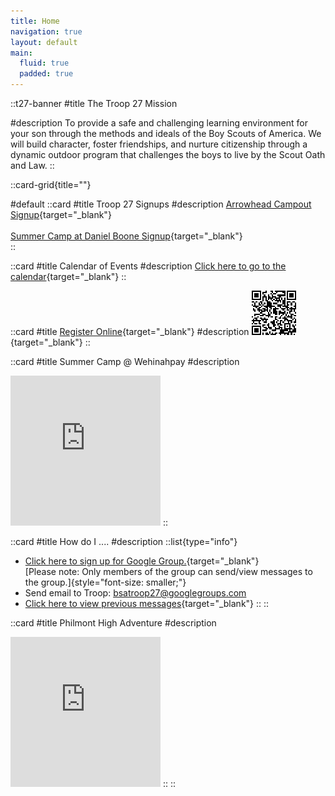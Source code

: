 ```yaml
---
title: Home
navigation: true
layout: default
main:
  fluid: true
  padded: true
---
```



::t27-banner
#title
The Troop 27 Mission

#description
To provide a safe and challenging learning environment for your son through the methods and ideals of the Boy Scouts of America. We will build character, foster friendships, and nurture citizenship through a dynamic outdoor program that challenges the boys to live by the Scout Oath and Law.
::


::card-grid{title=""}

#default
  ::card
  #title
  Troop 27 Signups
  #description
  [Arrowhead Campout Signup](https://forms.gle/ZFuwToVhL28Lq1LK9){target="_blank"}
  </br>
  </br>
  [Summer Camp at Daniel Boone Signup](https://docs.google.com/forms/d/e/1FAIpQLSe3nW6EJuPkB8O5DbforpgLtHpQqzCWaFigh0DocowtogcPww/viewform?usp=header){target="_blank"}
  </br>
  ::

  ::card
  #title
  Calendar of Events
  #description
  [Click here to go to the calendar](https://calendar.google.com/calendar/embed?src=bsatroop27webmaster%40gmail.com&ctz=America%2FChicago){target="_blank"}
  ::

  ::card
  #title
  [Register Online](https://my.scouting.org/VES/OnlineReg/1.0.0/?tu=UF-MB-564taa0027){target="_blank"}
  #description
  [![How to join QR Code](/HowToJoinQRCode.png)](https://my.scouting.org/VES/OnlineReg/1.0.0/?tu=UF-MB-564taa0027){target="_blank"}
  ::

  ::card
  #title
  Summer Camp @ Wehinahpay
  #description
  <iframe src="https://bsatroop27.smugmug.com/frame/slideshow?key=2MhFVV&speed=2&transition=fade&autoStart=1&captions=0&navigation=0&playButton=0&randomize=1&transitionSpeed=1&clickable=1" width="240" height="240" frameborder="no" scrolling="no"></iframe>
  ::

  ::card
  #title
  How do I ....
  #description
  ::list{type="info"}
  - [Click here to sign up for Google Group.](https://docs.google.com/forms/d/e/1FAIpQLScnH67ImaIw0RXM0kW4e9kYO9-DDWQilCjEpok2xnuZFB58bg/viewform){target="_blank"}<br/>
  [Please note: Only members of the group can send/view messages to the group.]{style="font-size: smaller;"}
  - Send email to Troop: [bsatroop27@googlegroups.com](mailto:bsatroop27@googlegroups.com)
  - [Click here to view previous messages](https://groups.google.com/group/bsatroop27){target="_blank"}
  ::
  ::

  ::card
  #title
  Philmont High Adventure
  #description
  <iframe src="https://bsatroop27.smugmug.com/frame/slideshow?key=GVfDkJ&speed=2&transition=fade&autoStart=1&captions=0&navigation=0&playButton=0&randomize=1&transitionSpeed=1&clickable=1" width="240" height="240" frameborder="no" scrolling="no"></iframe>
  ::
::
